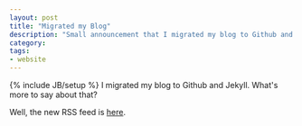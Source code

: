 ```yaml
---
layout: post
title: "Migrated my Blog"
description: "Small announcement that I migrated my blog to Github and Jekyll."
category:
tags:
- website
---
```

{% include JB/setup %}
I migrated my blog to Github and Jekyll. What's more to say about that?

Well, the new RSS feed is <a href="/feed/">here</a>.
